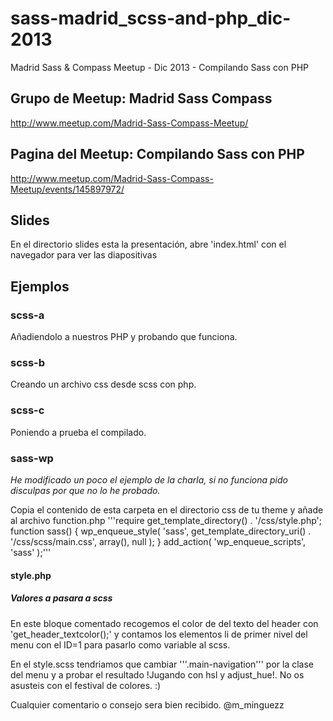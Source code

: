 sass-madrid_scss-and-php_dic-2013
=================================

Madrid Sass &amp; Compass Meetup - Dic 2013 - Compilando Sass con PHP

## Grupo de Meetup: Madrid Sass Compass
http://www.meetup.com/Madrid-Sass-Compass-Meetup/

## Pagina del Meetup: Compilando Sass con PHP
http://www.meetup.com/Madrid-Sass-Compass-Meetup/events/145897972/

## Slides
En el directorio slides esta la presentación, abre 'index.html' con el navegador para ver las diapositivas

## Ejemplos

### scss-a
Añadiendolo a nuestros PHP y probando que funciona.

### scss-b
Creando un archivo css desde scss con php.

### scss-c
Poniendo a prueba el compilado.

### sass-wp
_He modificado un poco el ejemplo de la charla, si no funciona pido disculpas por que no lo he probado._


Copia el contenido de esta carpeta en el directorio css de tu theme y añade al archivo function.php
'''require get_template_directory() . '/css/style.php';
function sass() {
	wp_enqueue_style( 'sass', get_template_directory_uri() . '/css/scss/main.css', array(), null );
}
add_action( 'wp_enqueue_scripts', 'sass' );'''

#### style.php
##### Valores a pasara a scss
En este bloque comentado recogemos el color de del texto del header con 'get_header_textcolor();' y contamos los elementos li de primer nivel del menu con el ID=1 para pasarlo como variable al scss.

En el style.scss tendriamos que cambiar '''.main-navigation''' por la clase del menu y a probar el resultado !Jugando con hsl y adjust_hue!. No os asusteis con el festival de colores. :)

Cualquier comentario o consejo sera bien recibido.
@m_minguezz